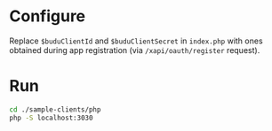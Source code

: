 # Configure
Replace `$buduClientId` and `$buduClientSecret` in `index.php` with ones obtained during app registration (via `/xapi/oauth/register` request).  

# Run
```bash
cd ./sample-clients/php
php -S localhost:3030
```
